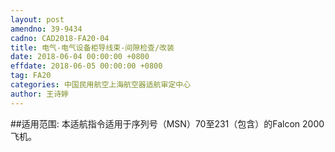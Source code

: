 ```yaml
---
layout: post
amendno: 39-9434
cadno: CAD2018-FA20-04
title: 电气-电气设备柜导线束-间隙检查/改装
date: 2018-06-04 00:00:00 +0800
effdate: 2018-06-05 00:00:00 +0800
tag: FA20
categories: 中国民用航空上海航空器适航审定中心
author: 王诗婷
---
```


##适用范围:
本适航指令适用于序列号（MSN）70至231（包含）的Falcon 2000飞机。

